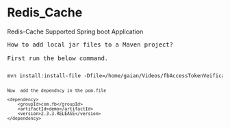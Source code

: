 # Redis_Cache
Redis-Cache Supported Spring boot Application
<pre>
How to add local jar files to a Maven project?

First run the below command.
<code>
<pre>
mvn install:install-file -Dfile=/home/gaian/Videos/fbAccessTokenVeification/demo/target/demo-0.0.1-SNAPSHOT.jar -DgroupId=com.fb -DartifactId=demo -Dversion=2.3.3.RELEASE -Dpackaging=jar -DgeneratePom=true
<code>

Now  add the dependncy in the pom.file 
<pre>
&lt;dependency&gt;
	&lt;groupId&gt;com.fb&lt;/groupId&gt;
	&lt;artifactId&gt;demo&lt;/artifactId&gt;
	&lt;version&gt;2.3.3.RELEASE&lt;/version&gt;
&lt;/dependency&gt;
<code>

